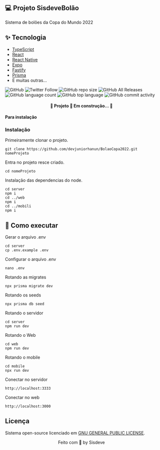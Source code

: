 ## 💻 Projeto SisdeveBolão
Sistema de bolões da Copa do Mundo 2022

## ✨ Tecnologia

- [TypeScript](https://www.typescriptlang.org/)
- [React](https://reactjs.org/)
- [React Native](https://reactnative.dev/)
- [Expo](https://expo.dev/)
- [Fastify](https://www.fastify.io/)
- [Prisma](https://www.prisma.io/)
- E muitas outras…


![GitHub](https://img.shields.io/github/license/devjuniorhanun/BolaoCopa2022)
![Twitter Follow](https://img.shields.io/twitter/follow/HanunWinston?style=social)
![GitHub repo size](https://img.shields.io/github/repo-size/devjuniorhanun/BolaoCopa2022)
![GitHub All Releases](https://img.shields.io/github/downloads/devjuniorhanun/BolaoCopa2022/total)
![GitHub language count](https://img.shields.io/github/languages/count/devjuniorhanun/BolaoCopa2022)
![GitHub top language](https://img.shields.io/github/languages/top/devjuniorhanun/BolaoCopa2022)
![GitHub commit activity](https://img.shields.io/github/commit-activity/y/devjuniorhanun/BolaoCopa2022)

<h4 align="center"> 
	🚧  Projeto 🚀 Em construção...  🚧
</h4>

#### Para instalação

### Instalação
Primeiramente clonar o projeto.
```
git clone https://github.com/devjuniorhanun/BolaoCopa2022.git nomeProjeto
```
Entra no projeto resce criado.
```
cd nomeProjeto
```
Instalação das dependencias do node.
```
cd server
npm i
cd ../web
npm i
cd ../mobili
npm i
```

## 🚀 Como executar

Gerar o arquivo .env
```
cd server
cp .env.example .env
```
Configurar o arquivo .env
```
nano .env
```
Rotando as migrates
```
npx prisma migrate dev
```
Rotando os seeds
```
npx prisma db seed
```
Rotando o servidor
```
cd server
npm run dev
```
Rotando o Web
```
cd web
npm run dev
```
Rotando o mobile
```
cd mobile
npx run dev
```
Conectar no servidor
```
http://localhost:3333
```
Conectar no web
```
http://localhost:3000
```

## Licença
Sistema open-source licenciado em [GNU GENERAL PUBLIC LICENSE](https://fsf.org/).

<p align="center">
  Feito com 💜 by Sisdeve
</p>